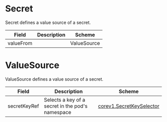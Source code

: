 # Secret

Secret defines a value source of a secret.


| Field | Description | Scheme |
| ----- | ----------- | ------ |
| valueFrom |  | ValueSource |
# ValueSource

ValueSource defines a value source of a secret.


| Field | Description | Scheme |
| ----- | ----------- | ------ |
| secretKeyRef | Selects a key of a secret in the pod's namespace | [corev1.SecretKeySelector](https://kubernetes.io/docs/reference/generated/kubernetes-api/v1.17/#secretkeyselector-v1-core) |
